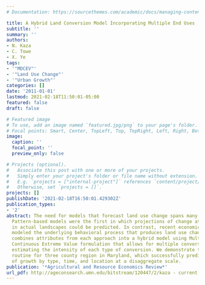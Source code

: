 ```yaml
---
# Documentation: https://sourcethemes.com/academic/docs/managing-content/

title: A Hybrid Land Conversion Model Incorporating Multiple End Uses
subtitle: ''
summary: ''
authors:
- N. Kaza
- C. Towe
- X. Ye
tags:
- '"MDCEV"'
- '"Land Use Change"'
- '"Urban Growth"'
categories: []
date: '2011-01-01'
lastmod: 2021-02-18T11:50:01-05:00
featured: false
draft: false

# Featured image
# To use, add an image named `featured.jpg/png` to your page's folder.
# Focal points: Smart, Center, TopLeft, Top, TopRight, Left, Right, BottomLeft, Bottom, BottomRight.
image:
  caption: ''
  focal_point: ''
  preview_only: false

# Projects (optional).
#   Associate this post with one or more of your projects.
#   Simply enter your project's folder or file name without extension.
#   E.g. `projects = ["internal-project"]` references `content/project/deep-learning/index.md`.
#   Otherwise, set `projects = []`.
projects: []
publishDate: '2021-02-18T16:50:01.429302Z'
publication_types:
- '2'
abstract: The need for models that forecast land use change spans many disciplines.
  Pattern-based models were the first in which projections of change at specific locations
  in actual landscapes could be predicted. In contrast, recent economic models have
  modeled the underlying behavioral process that produces land use change. This paper
  combines attributes from each approach into a hybrid model using Multiple Discrete
  Continuous Extreme Value formulation that allows for multiple conversion types while
  estimating the intensity of each type of conversion. We demonstrate the simulation
  routine for three county region in Maryland, which successfully predicts a majority
  of growth by type, time, and location at a disaggregate scale.
publication: '*Agricultural and Resource Economics Review*'
url_pdf: http://ageconsearch.umn.edu/bitstream/120447/2/kaza - current.pdf
---
```

